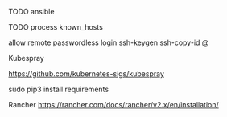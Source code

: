TODO
ansible

TODO
process known_hosts

allow remote passwordless login
ssh-keygen
ssh-copy-id <user>@<server>

Kubespray

https://github.com/kubernetes-sigs/kubespray

sudo pip3 install requirements

Rancher
https://rancher.com/docs/rancher/v2.x/en/installation/